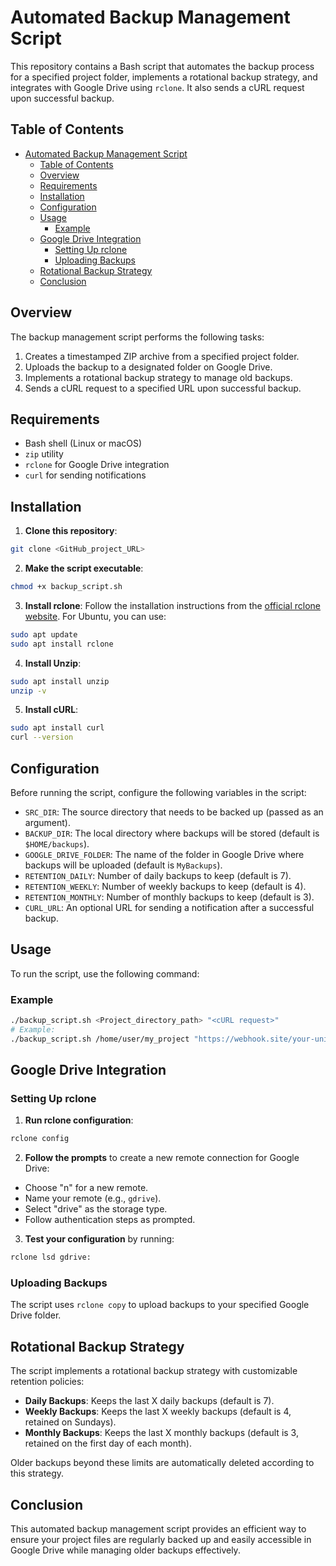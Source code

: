 # Automated Backup Management Script

This repository contains a Bash script that automates the backup process for a specified project folder, implements a rotational backup strategy, and integrates with Google Drive using `rclone`. It also sends a cURL request upon successful backup.

## Table of Contents

- [Automated Backup Management Script](#automated-backup-management-script)
  - [Table of Contents](#table-of-contents)
  - [Overview](#overview)
  - [Requirements](#requirements)
  - [Installation](#installation)
  - [Configuration](#configuration)
  - [Usage](#usage)
    - [Example](#example)
  - [Google Drive Integration](#google-drive-integration)
    - [Setting Up rclone](#setting-up-rclone)
    - [Uploading Backups](#uploading-backups)
  - [Rotational Backup Strategy](#rotational-backup-strategy)
  - [Conclusion](#conclusion)

## Overview

The backup management script performs the following tasks:

1. Creates a timestamped ZIP archive from a specified project folder.
2. Uploads the backup to a designated folder on Google Drive.
3. Implements a rotational backup strategy to manage old backups.
4. Sends a cURL request to a specified URL upon successful backup.

## Requirements

- Bash shell (Linux or macOS)
- `zip` utility
- `rclone` for Google Drive integration
- `curl` for sending notifications

## Installation

1. **Clone this repository**:

```bash
git clone <GitHub_project_URL>
```

2. **Make the script executable**:

```bash
chmod +x backup_script.sh
```

3. **Install rclone**:
Follow the installation instructions from the [official rclone website](https://rclone.org/downloads/). For Ubuntu, you can use:

```bash
sudo apt update
sudo apt install rclone
```
4. **Install Unzip**:

```bash
sudo apt install unzip
unzip -v
```

5. **Install cURL**:
```bash
sudo apt install curl
curl --version
```

## Configuration

Before running the script, configure the following variables in the script:

- `SRC_DIR`: The source directory that needs to be backed up (passed as an argument).
- `BACKUP_DIR`: The local directory where backups will be stored (default is `$HOME/backups`).
- `GOOGLE_DRIVE_FOLDER`: The name of the folder in Google Drive where backups will be uploaded (default is `MyBackups`).
- `RETENTION_DAILY`: Number of daily backups to keep (default is 7).
- `RETENTION_WEEKLY`: Number of weekly backups to keep (default is 4).
- `RETENTION_MONTHLY`: Number of monthly backups to keep (default is 3).
- `CURL_URL`: An optional URL for sending a notification after a successful backup.

## Usage

To run the script, use the following command:

### Example
```bash
./backup_script.sh <Project_directory_path> "<cURL request>"
# Example:
./backup_script.sh /home/user/my_project "https://webhook.site/your-unique-url"
```

## Google Drive Integration

### Setting Up rclone

1. **Run rclone configuration**:
```bash
rclone config
```

2. **Follow the prompts** to create a new remote connection for Google Drive:
- Choose "n" for a new remote.
- Name your remote (e.g., `gdrive`).
- Select "drive" as the storage type.
- Follow authentication steps as prompted.

3. **Test your configuration** by running:
```bash
rclone lsd gdrive:
```

### Uploading Backups

The script uses `rclone copy` to upload backups to your specified Google Drive folder.

## Rotational Backup Strategy

The script implements a rotational backup strategy with customizable retention policies:

- **Daily Backups**: Keeps the last X daily backups (default is 7).
- **Weekly Backups**: Keeps the last X weekly backups (default is 4, retained on Sundays).
- **Monthly Backups**: Keeps the last X monthly backups (default is 3, retained on the first day of each month).

Older backups beyond these limits are automatically deleted according to this strategy.

## Conclusion

This automated backup management script provides an efficient way to ensure your project files are regularly backed up and easily accessible in Google Drive while managing older backups effectively.
